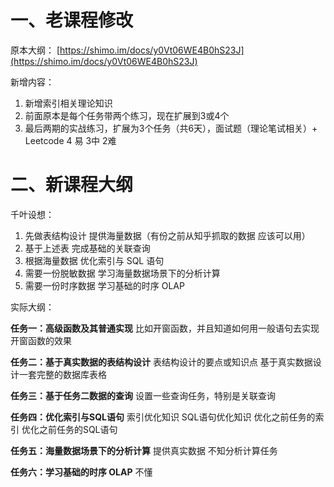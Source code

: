 # 一、老课程修改
原本大纲：
[https://shimo.im/docs/y0Vt06WE4B0hS23J](https://shimo.im/docs/y0Vt06WE4B0hS23J)

新增内容：
1. 新增索引相关理论知识
2. 前面原本是每个任务带两个练习，现在扩展到3或4个
3. 最后两期的实战练习，扩展为3个任务（共6天），面试题（理论笔试相关）+ Leetcode 4 易 3中 2难



# 二、新课程大纲
千叶设想：
1. 先做表结构设计 提供海量数据（有份之前从知乎抓取的数据 应该可以用）
2. 基于上述表 完成基础的关联查询
3. 根据海量数据 优化索引与 SQL 语句
4. 需要一份脱敏数据 学习海量数据场景下的分析计算
5. 需要一份时序数据 学习基础的时序 OLAP

实际大纲：

**任务一：高级函数及其普通实现**
比如开窗函数，并且知道如何用一般语句去实现开窗函数的效果

**任务二：基于真实数据的表结构设计**
表结构设计的要点或知识点
基于真实数据设计一套完整的数据库表格

**任务三：基于任务二数据的查询**
设置一些查询任务，特别是关联查询

**任务四：优化索引与SQL语句**
索引优化知识
SQL语句优化知识
优化之前任务的索引
优化之前任务的SQL语句

**任务五：海量数据场景下的分析计算**
提供真实数据
不知分析计算任务

**任务六：学习基础的时序 OLAP**
不懂



